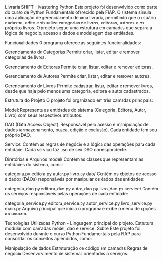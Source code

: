 Livraria SHIFT - Mastering Python
Este projeto foi desenvolvido como parte do curso de Python Fundamentals oferecido pela FIAP. O sistema simula uma aplicação de gerenciamento de uma livraria, permitindo que o usuário cadastre, edite e visualize categorias de livros, editoras, autores e os próprios livros. O projeto segue uma estrutura em camadas que separa a lógica de negócio, acesso a dados e modelagem das entidades.

Funcionalidades
O programa oferece as seguintes funcionalidades:

Gerenciamento de Categorias
Permite criar, listar, editar e remover categorias de livros.

Gerenciamento de Editoras
Permite criar, listar, editar e remover editoras.

Gerenciamento de Autores
Permite criar, listar, editar e remover autores.

Gerenciamento de Livros
Permite cadastrar, listar, editar e remover livros, desde que haja pelo menos uma categoria, editora e autor cadastrados.

Estrutura do Projeto
O projeto foi organizado em três camadas principais:

Model: Representa as entidades do sistema (Categoria, Editora, Autor, Livro) com seus respectivos atributos.

DAO (Data Access Object): Responsável pelo acesso e manipulação de dados (armazenamento, busca, edição e exclusão). Cada entidade tem seu próprio DAO.

Service: Contém as regras de negócio e a lógica das operações para cada entidade. Cada serviço faz uso de seu DAO correspondente.

Diretórios e Arquivos
model/
Contém as classes que representam as entidades do sistema, como:

categoria.py
editora.py
autor.py
livro.py
dao/
Contém os objetos de acesso a dados (DAOs) responsáveis por manipular os dados das entidades:

categoria_dao.py
editora_dao.py
autor_dao.py
livro_dao.py
service/
Contém os serviços responsáveis pelas operações de cada entidade:

categoria_service.py
editora_service.py
autor_service.py
livro_service.py
main.py
Arquivo principal que inicia o programa e exibe o menu de opções ao usuário.

Tecnologias Utilizadas
Python - Linguagem principal do projeto.
Estrutura modular com camadas model, dao e service.
Sobre
Este projeto foi desenvolvido durante o curso Python Fundamentals pela FIAP para consolidar os conceitos aprendidos, como:

Manipulação de dados
Estruturação de código em camadas
Regras de negócio
Desenvolvimento de sistemas orientados a serviços.
